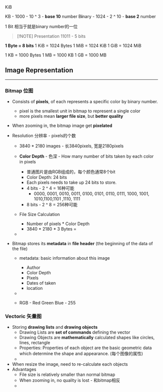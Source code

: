 KiB

KB - 1000 - 10 ^ 3 -  **base 10** number
B**i**nary - 1024 - 2 ^ 10 - **base 2** number

1 Bit  相当于就是binary number的一位

> [!NOTE] Presentation
> 11011 - 5 bits

**1 Byte = 8 bits**
1 KiB = 1024 Bytes
1 MiB = 1024 KiB
1 GiB  = 1024 MiB

1 KB = 1000 Bytes
1 MB = 1000 KB
1 GB = 1000 MB



## Image Representation
---

###  Bitmap 位图
- Consists of **pixels**, of each represents a specific color by binary number.
	- pixel is the smallest unit in bitmap to represent a single color
	- more pixels mean **larger file size**, but **better quality**
- When zooming in, the bitmap image get **pixelated**

- Resolution 分辨率 - pixels的个数
	- 3840 * 2180 images - 长3840pixels, 宽是2180pixels
	- **Color Depth** - 色深 - How many number of bits taken by each color in pixels
		- 普通图片是由RGB组成的，每个颜色通常8个bit
		- Color Depth: 24 bits
		- Each pixels needs to take up 24 bits to store.
		- 4 bits - 2 ^ 4 = 16种可能
			- 0000, 0001, 0010, 0011, 0100, 0101, 0110, 0111, 1000, 1001, 1010,1100,1101 ,1110, 1111
		- 8 bits - 2 ^ 8 = 256种可能
	
	- File Size Calculation
		- Number of pixels * Color Depth
		- 3840 * 2180 * 3 Bytes = 
	- 
	
- Bitmap stores its **metadata** in **file header** (the beginning of the data of the file)
	- metadata: basic information about this image
		- Author
		- Color Depth
		- Pixels
		- Dates of taken
		- location
	- 

	- RGB - Red Green Blue - 255

### Vectoric 矢量图
- Storing **drawing lists** and **drawing objects**
	- Drawing Lists are **set of commands** defining the vector
	- Drawing Objects are **mathematically** calculated shapes like circles, lines, rectangle
	- Properties: Properties of each object are the basic geometric data which determine the shape and appearance. (每个图像的属性)
	- 
- When resize the image, need to re-calculate each objects
- Advantages
	- File size is relatively smaller than normal bitmap
	- When zooming in, no quality is lost - 和bitmap相反
	- 
